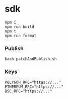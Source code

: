 # sdk 

```
npm i
npm run build
npm t
npm run format
```

### Publish
```
bash patchAndPublish.sh
```

### Keys

```
POLYGON_RPC="https://..."
ETHEREUM_RPC="https://..."
BSC_RPC="https://..."
```
